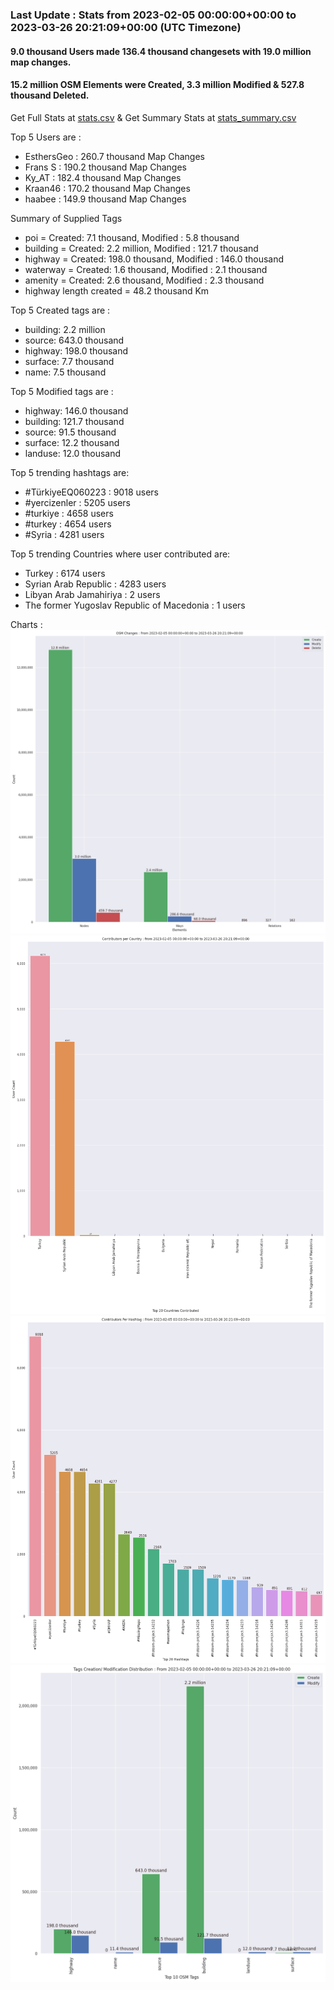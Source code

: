 ### Last Update : Stats from 2023-02-05 00:00:00+00:00 to 2023-03-26 20:21:09+00:00 (UTC Timezone)

#### 9.0 thousand Users made 136.4 thousand changesets with 19.0 million map changes.
#### 15.2 million OSM Elements were Created, 3.3 million Modified & 527.8 thousand Deleted.
Get Full Stats at [stats.csv](/stats/turkeyeq/Daily/stats.csv)
 & Get Summary Stats at [stats_summary.csv](/stats/turkeyeq/Daily/stats_summary.csv)

Top 5 Users are : 
- EsthersGeo : 260.7 thousand Map Changes
- Frans S : 190.2 thousand Map Changes
- Ky_AT : 182.4 thousand Map Changes
- Kraan46 : 170.2 thousand Map Changes
- haabee : 149.9 thousand Map Changes

Summary of Supplied Tags
- poi = Created: 7.1 thousand, Modified : 5.8 thousand
- building = Created: 2.2 million, Modified : 121.7 thousand
- highway = Created: 198.0 thousand, Modified : 146.0 thousand
- waterway = Created: 1.6 thousand, Modified : 2.1 thousand
- amenity = Created: 2.6 thousand, Modified : 2.3 thousand
- highway length created = 48.2 thousand Km


Top 5 Created tags are :
- building: 2.2 million
- source: 643.0 thousand
- highway: 198.0 thousand
- surface: 7.7 thousand
- name: 7.5 thousand


Top 5 Modified tags are :
- highway: 146.0 thousand
- building: 121.7 thousand
- source: 91.5 thousand
- surface: 12.2 thousand
- landuse: 12.0 thousand


Top 5 trending hashtags are:
- #TürkiyeEQ060223 : 9018 users
- #yercizenler : 5205 users
- #turkiye : 4658 users
- #turkey : 4654 users
- #Syria : 4281 users


Top 5 trending Countries where user contributed are:
- Turkey : 6174 users
- Syrian Arab Republic : 4283 users
- Libyan Arab Jamahiriya : 2 users
- The former Yugoslav Republic of Macedonia : 1 users


 Charts : 
![Alt text](./stats_osm_changes.png) 
![Alt text](./stats_users_per_country.png) 
![Alt text](./stats_users_per_hashtag.png) 
![Alt text](./stats_tags.png) 
